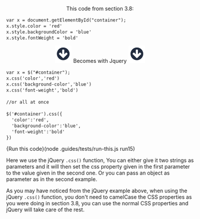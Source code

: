<p style="text-align:center;">This code from section 3.8: </p>

```
var x = document.getElementById("container");
x.style.color = 'red'
x.style.backgroundColor = 'blue'
x.style.fontWeight = 'bold'
```
<p style="text-align:center;"> <img src=".guides/img/arrow_down.png" class="arrow_down" /> Becomes with Jquery <img src=".guides/img/arrow_down.png" class="arrow_down" /> </p>

```
var x = $("#container");
x.css('color','red')
x.css('background-color','blue')
x.css('font-weight','bold')

//or all at once

$('#container').css({
  'color':'red',
  'background-color':'blue',
  'font-weight':'bold'
})
```
{Run this code}(node .guides/tests/run-this.js run15)


Here we use the jQuery `.css()` function, You can either give it two strings as parameters and it will then set the css property given in the first parameter to the value given in the second one. Or you can pass an object as parameter as in the second example.

As you may have noticed from the jQuery example above, when using the jQuery `.css()` function, you don't need to camelCase the CSS properties as you were doing in section 3.8, you can use the normal CSS properties and jQuery will take care of the rest.
